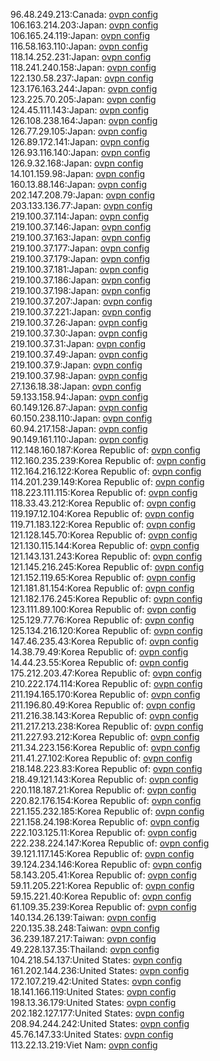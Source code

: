 96.48.249.213:Canada: [ovpn config](vpn/96_48_249_213.ovpn)  
106.163.214.203:Japan: [ovpn config](vpn/106_163_214_203.ovpn)  
106.165.24.119:Japan: [ovpn config](vpn/106_165_24_119.ovpn)  
116.58.163.110:Japan: [ovpn config](vpn/116_58_163_110.ovpn)  
118.14.252.231:Japan: [ovpn config](vpn/118_14_252_231.ovpn)  
118.241.240.158:Japan: [ovpn config](vpn/118_241_240_158.ovpn)  
122.130.58.237:Japan: [ovpn config](vpn/122_130_58_237.ovpn)  
123.176.163.244:Japan: [ovpn config](vpn/123_176_163_244.ovpn)  
123.225.70.205:Japan: [ovpn config](vpn/123_225_70_205.ovpn)  
124.45.111.143:Japan: [ovpn config](vpn/124_45_111_143.ovpn)  
126.108.238.164:Japan: [ovpn config](vpn/126_108_238_164.ovpn)  
126.77.29.105:Japan: [ovpn config](vpn/126_77_29_105.ovpn)  
126.89.172.141:Japan: [ovpn config](vpn/126_89_172_141.ovpn)  
126.93.116.140:Japan: [ovpn config](vpn/126_93_116_140.ovpn)  
126.9.32.168:Japan: [ovpn config](vpn/126_9_32_168.ovpn)  
14.101.159.98:Japan: [ovpn config](vpn/14_101_159_98.ovpn)  
160.13.88.146:Japan: [ovpn config](vpn/160_13_88_146.ovpn)  
202.147.208.79:Japan: [ovpn config](vpn/202_147_208_79.ovpn)  
203.133.136.77:Japan: [ovpn config](vpn/203_133_136_77.ovpn)  
219.100.37.114:Japan: [ovpn config](vpn/219_100_37_114.ovpn)  
219.100.37.146:Japan: [ovpn config](vpn/219_100_37_146.ovpn)  
219.100.37.163:Japan: [ovpn config](vpn/219_100_37_163.ovpn)  
219.100.37.177:Japan: [ovpn config](vpn/219_100_37_177.ovpn)  
219.100.37.179:Japan: [ovpn config](vpn/219_100_37_179.ovpn)  
219.100.37.181:Japan: [ovpn config](vpn/219_100_37_181.ovpn)  
219.100.37.186:Japan: [ovpn config](vpn/219_100_37_186.ovpn)  
219.100.37.198:Japan: [ovpn config](vpn/219_100_37_198.ovpn)  
219.100.37.207:Japan: [ovpn config](vpn/219_100_37_207.ovpn)  
219.100.37.221:Japan: [ovpn config](vpn/219_100_37_221.ovpn)  
219.100.37.26:Japan: [ovpn config](vpn/219_100_37_26.ovpn)  
219.100.37.30:Japan: [ovpn config](vpn/219_100_37_30.ovpn)  
219.100.37.31:Japan: [ovpn config](vpn/219_100_37_31.ovpn)  
219.100.37.49:Japan: [ovpn config](vpn/219_100_37_49.ovpn)  
219.100.37.9:Japan: [ovpn config](vpn/219_100_37_9.ovpn)  
219.100.37.98:Japan: [ovpn config](vpn/219_100_37_98.ovpn)  
27.136.18.38:Japan: [ovpn config](vpn/27_136_18_38.ovpn)  
59.133.158.94:Japan: [ovpn config](vpn/59_133_158_94.ovpn)  
60.149.126.87:Japan: [ovpn config](vpn/60_149_126_87.ovpn)  
60.150.238.110:Japan: [ovpn config](vpn/60_150_238_110.ovpn)  
60.94.217.158:Japan: [ovpn config](vpn/60_94_217_158.ovpn)  
90.149.161.110:Japan: [ovpn config](vpn/90_149_161_110.ovpn)  
112.148.160.187:Korea Republic of: [ovpn config](vpn/112_148_160_187.ovpn)  
112.160.235.239:Korea Republic of: [ovpn config](vpn/112_160_235_239.ovpn)  
112.164.216.122:Korea Republic of: [ovpn config](vpn/112_164_216_122.ovpn)  
114.201.239.149:Korea Republic of: [ovpn config](vpn/114_201_239_149.ovpn)  
118.223.111.115:Korea Republic of: [ovpn config](vpn/118_223_111_115.ovpn)  
118.33.43.212:Korea Republic of: [ovpn config](vpn/118_33_43_212.ovpn)  
119.197.12.104:Korea Republic of: [ovpn config](vpn/119_197_12_104.ovpn)  
119.71.183.122:Korea Republic of: [ovpn config](vpn/119_71_183_122.ovpn)  
121.128.145.70:Korea Republic of: [ovpn config](vpn/121_128_145_70.ovpn)  
121.130.115.144:Korea Republic of: [ovpn config](vpn/121_130_115_144.ovpn)  
121.143.131.243:Korea Republic of: [ovpn config](vpn/121_143_131_243.ovpn)  
121.145.216.245:Korea Republic of: [ovpn config](vpn/121_145_216_245.ovpn)  
121.152.119.65:Korea Republic of: [ovpn config](vpn/121_152_119_65.ovpn)  
121.181.81.154:Korea Republic of: [ovpn config](vpn/121_181_81_154.ovpn)  
121.182.176.245:Korea Republic of: [ovpn config](vpn/121_182_176_245.ovpn)  
123.111.89.100:Korea Republic of: [ovpn config](vpn/123_111_89_100.ovpn)  
125.129.77.76:Korea Republic of: [ovpn config](vpn/125_129_77_76.ovpn)  
125.134.216.120:Korea Republic of: [ovpn config](vpn/125_134_216_120.ovpn)  
147.46.235.43:Korea Republic of: [ovpn config](vpn/147_46_235_43.ovpn)  
14.38.79.49:Korea Republic of: [ovpn config](vpn/14_38_79_49.ovpn)  
14.44.23.55:Korea Republic of: [ovpn config](vpn/14_44_23_55.ovpn)  
175.212.203.47:Korea Republic of: [ovpn config](vpn/175_212_203_47.ovpn)  
210.222.174.114:Korea Republic of: [ovpn config](vpn/210_222_174_114.ovpn)  
211.194.165.170:Korea Republic of: [ovpn config](vpn/211_194_165_170.ovpn)  
211.196.80.49:Korea Republic of: [ovpn config](vpn/211_196_80_49.ovpn)  
211.216.38.143:Korea Republic of: [ovpn config](vpn/211_216_38_143.ovpn)  
211.217.213.238:Korea Republic of: [ovpn config](vpn/211_217_213_238.ovpn)  
211.227.93.212:Korea Republic of: [ovpn config](vpn/211_227_93_212.ovpn)  
211.34.223.156:Korea Republic of: [ovpn config](vpn/211_34_223_156.ovpn)  
211.41.27.102:Korea Republic of: [ovpn config](vpn/211_41_27_102.ovpn)  
218.148.223.83:Korea Republic of: [ovpn config](vpn/218_148_223_83.ovpn)  
218.49.121.143:Korea Republic of: [ovpn config](vpn/218_49_121_143.ovpn)  
220.118.187.21:Korea Republic of: [ovpn config](vpn/220_118_187_21.ovpn)  
220.82.176.154:Korea Republic of: [ovpn config](vpn/220_82_176_154.ovpn)  
221.155.232.185:Korea Republic of: [ovpn config](vpn/221_155_232_185.ovpn)  
221.158.24.198:Korea Republic of: [ovpn config](vpn/221_158_24_198.ovpn)  
222.103.125.11:Korea Republic of: [ovpn config](vpn/222_103_125_11.ovpn)  
222.238.224.147:Korea Republic of: [ovpn config](vpn/222_238_224_147.ovpn)  
39.121.117.145:Korea Republic of: [ovpn config](vpn/39_121_117_145.ovpn)  
39.124.234.146:Korea Republic of: [ovpn config](vpn/39_124_234_146.ovpn)  
58.143.205.41:Korea Republic of: [ovpn config](vpn/58_143_205_41.ovpn)  
59.11.205.221:Korea Republic of: [ovpn config](vpn/59_11_205_221.ovpn)  
59.15.221.40:Korea Republic of: [ovpn config](vpn/59_15_221_40.ovpn)  
61.109.35.239:Korea Republic of: [ovpn config](vpn/61_109_35_239.ovpn)  
140.134.26.139:Taiwan: [ovpn config](vpn/140_134_26_139.ovpn)  
220.135.38.248:Taiwan: [ovpn config](vpn/220_135_38_248.ovpn)  
36.239.187.217:Taiwan: [ovpn config](vpn/36_239_187_217.ovpn)  
49.228.137.35:Thailand: [ovpn config](vpn/49_228_137_35.ovpn)  
104.218.54.137:United States: [ovpn config](vpn/104_218_54_137.ovpn)  
161.202.144.236:United States: [ovpn config](vpn/161_202_144_236.ovpn)  
172.107.219.42:United States: [ovpn config](vpn/172_107_219_42.ovpn)  
18.141.166.119:United States: [ovpn config](vpn/18_141_166_119.ovpn)  
198.13.36.179:United States: [ovpn config](vpn/198_13_36_179.ovpn)  
202.182.127.177:United States: [ovpn config](vpn/202_182_127_177.ovpn)  
208.94.244.242:United States: [ovpn config](vpn/208_94_244_242.ovpn)  
45.76.147.33:United States: [ovpn config](vpn/45_76_147_33.ovpn)  
113.22.13.219:Viet Nam: [ovpn config](vpn/113_22_13_219.ovpn)  
